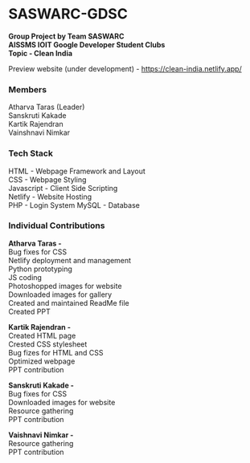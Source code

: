 # SASWARC-GDSC
**Group Project by Team SASWARC  
AISSMS IOIT Google Developer Student Clubs  
Topic - Clean India**

Preview website (under development) - https://clean-india.netlify.app/  

### Members  
Atharva Taras (Leader)  
Sanskruti Kakade  
Kartik Rajendran  
Vainshnavi Nimkar  

### Tech Stack
HTML - Webpage Framework and Layout  
CSS - Webpage Styling  
Javascript - Client Side Scripting  
Netlify - Website Hosting  
PHP - Login System
MySQL - Database

### Individual Contributions  

**Atharva Taras -**  
Bug fixes for CSS    
Netlify deployment and management  
Python prototyping  
JS coding  
Photoshopped images for website  
Downloaded images for gallery  
Created and maintained ReadMe file  
Created PPT  

**Kartik Rajendran -**  
Created HTML page  
Crested CSS stylesheet  
Bug fizes for HTML and CSS  
Optimized webpage  
PPT contribution  

**Sanskruti Kakade -**  
Bug fixes for CSS  
Downloaded images for website  
Resource gathering  
PPT contribution  

**Vaishnavi Nimkar -**  
Resource gathering  
PPT contribution  



